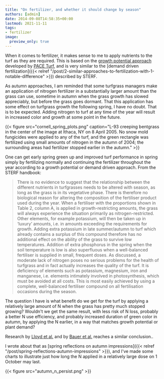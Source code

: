 ```yaml
---
title: "On fertilizer, and whether it should change by season"
authors: [admin]
date: 2014-09-08T14:58:35+00:00
lastmod: 2021-11-11
tags:
- fertilizer
image:
  preview_only: true
---
```


When it comes to fertilizer, it makes sense to me to apply nutrients to the turf as they are required. This is based on the [growth potential approach](http://www.files.asianturfgrass.com/201306_growth_potential.pdf) developed by [PACE Turf](https://www.paceturf.org/), and is very similar to the [demand driven fertilization]({{< relref "/post/2-similar-approaches-to-fertilization-with-1-notable-difference" >}}) described by STERF.

As autumn approaches, I am reminded that some turfgrass managers make an application of nitrogen fertilizer in a substantially larger amount than the grass can use, sometime in autumn when the grass growth has slowed appreciably, but before the grass goes dormant. That this application has some effect on turfgrass growth the following spring, I have no doubt. That is to be expected. Adding nitrogen to turf at any time of the year will result in increased color and growth at some point in the future.

{{< figure src="cornell_spring_plots.png" caption="L-93 creeping bentgrass in the center of the image at Ithaca, NY on 8 April 2005. No snow mold fungicides were applied to any of the turf, and the green rectangle was fertilized using small amounts of nitrogen in the autumn of 2004; the surrounding areas had fertilizer stopped earlier in the autumn." >}}

One can get early spring green up and improved turf performance in spring simply by fertilizing normally and continuing the fertilizer throughout the year according to a growth potential or demand driven approach. From the STERF handbook:

> There is no evidence to suggest that the relationship between the different nutrients in turfgrasses needs to be altered with season, as long as the grass is in its vegetative phase. There is therefore no biological reason for altering the composition of the fertiliser product used during the year. When a fertiliser with the proportions shown in Table 2, column A, is applied in growth-restricting amounts, the grass will always experience the situation primarily as nitrogen-restricted. Other elements, for example potassium, will then be taken up in ‘luxury’ amounts, i.e. in amounts exceeding the requirements for growth. Adding extra potassium in late summer/autumn to turf which already contains a surplus of this compound therefore has no additional effect on the ability of the grass to survive low temperatures. Addition of extra phosphorus in the spring when the soil temperature is low is also superfluous when a well-balanced fertiliser is supplied in small, frequent doses. As discussed, a moderate lack of nitrogen poses no serious problems for the health of turfgrass and in fact actually increases the quality of the turf. It is deficiency of elements such as potassium, magnesium, iron and manganese, i.e. elements intimately involved in photosynthesis, which must be avoided at all costs. This is most easily achieved by using a complete, well-balanced fertiliser compound on all fertilisation occasions during the season.

The question I have is what benefit do we get for the turf by applying a relatively large amount of N when the grass has pretty much stopped growing? Wouldn't we get the same result, with less risk of N loss, probably a better N use efficiency, and probably increased duration of green color in autumn, by applying the N earlier, in a way that matches growth potential or plant demand?

Research by [Lloyd et al.](https://doi.org/10.21273/HORTSCI.46.11.1545) and by [Bauer et al.](https://doi.org/10.2135/cropsci2011.03.0124) reaches a similar conclusion..

I wrote about that as [spring reflections on autumn impressions]({{< relref "/post/spring-reflections-autumn-impressions" >}}), and I've made some charts to illustrate just how long the N applied in a relatively large dose on 1 October may last.

{{< figure src="autumn_n_persist.png" >}}
